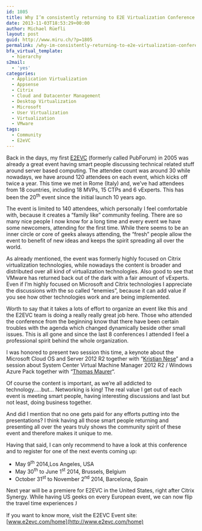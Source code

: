 ```yaml
---
id: 1805
title: Why I’m consistently returning to E2E Virtualization Conference
date: 2013-11-03T18:53:29+00:00
author: Michael Rüefli
layout: post
guid: http://www.miru.ch/?p=1805
permalink: /why-im-consistently-returning-to-e2e-virtualization-conference/
bfa_virtual_template:
  - hierarchy
s2mail:
  - 'yes'
categories:
  - Application Virtualization
  - Appsense
  - Citrix
  - Cloud and Datacenter Management
  - Desktop Virtualization
  - Microsoft
  - User Virtualization
  - Virtualization
  - VMware
tags:
  - Community
  - E2eVC
---
```

Back in the days, my first [E2EVC](http://www.e2evc.com/home/) (formerly called PubForum) in 2005 was already a great event having smart people discussing technical related stuff around server based computing. The attendee count was around 30 while nowadays, we have around 120 attendees on each event, which kicks off twice a year. This time we met in Rome (Italy) and, we&#8217;ve had attendees from 18 countries, including 18 MVPs, 15 CTPs and 6 vExperts. This has been the 20<sup>th</sup> event since the initial launch 10 years ago.

The event is limited to 140 attendees, which personally I feel comfortable with, because it creates a &#8220;family like&#8221; community feeling. There are so many nice people I now know for a long time and every event we have some newcomers, attending for the first time. While there seems to be an inner circle or core of geeks always attending, the &#8220;fresh&#8221; people allow the event to benefit of new ideas and keeps the spirit spreading all over the world.

As already mentioned, the event was formerly highly focused on Citrix virtualization technologies, while nowadays the content is broader and distributed over all kind of virtualization technologies. Also good to see that VMware has returned back out of the dark with a fair amount of vExperts. Even if I&#8217;m highly focused on Microsoft and Citrix technologies I appreciate the discussions with the so called &#8220;enemies&#8221;, because it can add value if you see how other technologies work and are being implemented.

Worth to say that it takes a lots of effort to organize an event like this and the E2EVC team is doing a really really great job here. Those who attended the conference from the beginning know that there have been certain troubles with the agenda which changed dynamically beside other small issues. This is all gone and since the last 8 conferences I attended I feel a professional spirit behind the whole organization.

I was honored to present two session this time, a keynote about the Microsoft Cloud OS and Server 2012 R2 together with &#8220;[Kristian Nese](http://kristiannese.blogspot.ch/)&#8221; and a session about System Center Virtual Machine Manager 2012 R2 / Windows Azure Pack together with &#8220;[Thomas Maurer](http://www.thomasmaurer.ch/)&#8220;.

Of course the content is important, as we&#8217;re all addicted to technology…..but… Networking is king! The real value I get out of each event is meeting smart people, having interesting discussions and last but not least, doing business together.

And did I mention that no one gets paid for any efforts putting into the presentations? I think having all those smart people returning and presenting all over the years truly shows the community spirit of these event and therefore makes it unique to me.

Having that said, I can only recommend to have a look at this conference and to register for one of the next events coming up:

  * May 9<sup>th</sup> 2014,Los Angeles, USA
  * May 30<sup>th</sup> to June 1<sup>st</sup> 2014, Brussels, Belgium
  * October 31<sup>st</sup> to November 2<sup>nd</sup> 2014, Barcelona, Spain

Next year will be a premiere for E2EVC in the United States, right after Citrix Synergy. While having US geeks on every European event, we can now flip the travel time experiences <span style="font-family: Wingdings;">J</span>

If you want to know more, visit the E2EVC Event site: [www.e2evc.com/home](http://www.e2evc.com/home)